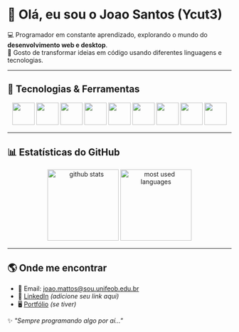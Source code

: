 # 👋 Olá, eu sou o Joao Santos (Ycut3)

💻 Programador em constante aprendizado, explorando o mundo do **desenvolvimento web e desktop**.  
🚀 Gosto de transformar ideias em código usando diferentes linguagens e tecnologias.

---

## 🔧 Tecnologias & Ferramentas

<p align="center">
  <img src="https://cdn.jsdelivr.net/gh/devicons/devicon/icons/html5/html5-original.svg" width="50" height="50"/>
  <img src="https://cdn.jsdelivr.net/gh/devicons/devicon/icons/css3/css3-original.svg" width="50" height="50"/>
  <img src="https://cdn.jsdelivr.net/gh/devicons/devicon/icons/javascript/javascript-original.svg" width="50" height="50"/>
  <img src="https://cdn.jsdelivr.net/gh/devicons/devicon/icons/python/python-original.svg" width="50" height="50"/>
  <img src="https://cdn.jsdelivr.net/gh/devicons/devicon/icons/mysql/mysql-original.svg" width="50" height="50"/>
  <img src="https://cdn.jsdelivr.net/gh/devicons/devicon/icons/mongodb/mongodb-original.svg" width="50" height="50"/>
  <img src="https://cdn.jsdelivr.net/gh/devicons/devicon/icons/nodejs/nodejs-original.svg" width="50" height="50"/>
  <img src="https://cdn.jsdelivr.net/gh/devicons/devicon/icons/electron/electron-original.svg" width="50" height="50"/>
  <img src="https://cdn.jsdelivr.net/gh/devicons/devicon/icons/vscode/vscode-original.svg" width="50" height="50"/>
</p>

---

## 📊 Estatísticas do GitHub

<p align="center">
  <img src="https://github-readme-stats.vercel.app/api?username=Ycut3&show_icons=true&theme=radical" alt="github stats" height="160"/>
  <img src="https://github-readme-stats.vercel.app/api/top-langs/?username=Ycut3&layout=compact&theme=radical" alt="most used languages" height="160"/>
</p>

---

## 🌎 Onde me encontrar
- 📧 Email: joao.mattos@sou.unifeob.edu.br  
- 💼 [LinkedIn](https://www.linkedin.com) *(adicione seu link aqui)*  
- 🖥️ [Portfólio](https://seusite.com) *(se tiver)*  

✨ _"Sempre programando algo por aí..."_
